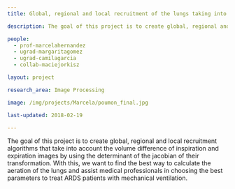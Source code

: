 ```yaml
---
title: Global, regional and local recruitment of the lungs taking into account the deformation.

description: The goal of this project is to create global, regional and local recruitment algorithms that take into account the volume difference of inspiration and expiration images by using the determinant of the jacobian of their transformation. With this, we want to find the best way to calculate the aeration of the lungs and assist medical professionals in choosing the best parameters to treat ARDS patients with mechanical ventilation.

people:
  - prof-marcelahernandez
  - ugrad-margaritagomez
  - ugrad-camilagarcia
  - collab-maciejorkisz

layout: project

research_area: Image Processing

image: /img/projects/Marcela/poumon_final.jpg

last-updated: 2018-02-19

---
```


The goal of this project is to create global, regional and local recruitment algorithms that take into account the volume difference of inspiration and expiration images by using the determinant of the jacobian of their transformation. With this, we want to find the best way to calculate the aeration of the lungs and assist medical professionals in choosing the best parameters to treat ARDS patients with mechanical ventilation.